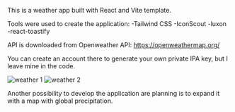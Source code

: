 This is a weather app built with React and Vite template. 


Tools were used to create the application:
-Tailwind CSS
-IconScout
-luxon
-react-toastify

API is downloaded from Openweather API: https://openweathermap.org/

You can create an account there to generate your own private IPA key, but I leave mine in the code.

![weather 1](https://github.com/JaroslawMajcherczyk/Weather-app/assets/74450237/d06b20bd-dc3e-471c-bb13-d3b84a9e499a)
![weather 2](https://github.com/JaroslawMajcherczyk/Weather-app/assets/74450237/2681f2d0-8389-4358-8b7a-84d7ecbd47a5)

Another possibility to develop the application are planning is to expand it with a map with global precipitation.
